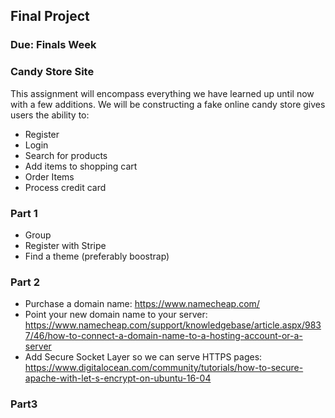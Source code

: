 ## Final Project
### Due: Finals Week

### Candy Store Site

This assignment will encompass everything we have learned up until now with a few additions. We will be constructing a fake online candy store gives users the ability to: 

- Register
- Login
- Search for products
- Add items to shopping cart
- Order Items
- Process credit card

### Part 1

- Group
- Register with Stripe
- Find a theme (preferably boostrap)

### Part 2

- Purchase a domain name: https://www.namecheap.com/
- Point your new domain name to your server: https://www.namecheap.com/support/knowledgebase/article.aspx/9837/46/how-to-connect-a-domain-name-to-a-hosting-account-or-a-server
- Add Secure Socket Layer so we can serve HTTPS pages: https://www.digitalocean.com/community/tutorials/how-to-secure-apache-with-let-s-encrypt-on-ubuntu-16-04

### Part3

